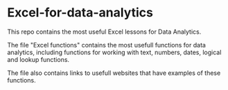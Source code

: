 # Excel-for-data-analytics
This repo contains the most useful Excel lessons for Data Analytics.

The file "Excel functions" contains the most usefull functions for data analytics, including functions for working with text, numbers, dates, logical and lookup functions.

The file also contains links to usefull websites that have examples of these functions.